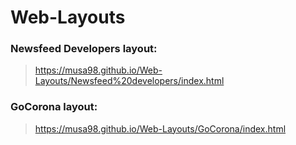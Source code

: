 # Web-Layouts

### Newsfeed Developers layout: 
>https://musa98.github.io/Web-Layouts/Newsfeed%20developers/index.html

### GoCorona layout: 
>https://musa98.github.io/Web-Layouts/GoCorona/index.html
